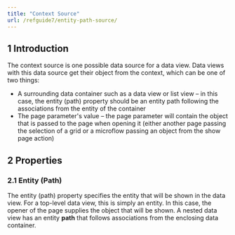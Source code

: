 ```yaml
---
title: "Context Source"
url: /refguide7/entity-path-source/
---
```


## 1 Introduction

The context source is one possible data source for a data view. Data views with this data source get their object from the context, which can be one of two things:

* A surrounding data container such as a data view or list view – in this case, the entity (path) property should be an entity path following the associations from the entity of the container
* The page parameter's value – the page parameter will contain the object that is passed to the page when opening it (either another page passing the selection of a grid or a microflow passing an object from the show page action)

## 2 Properties

### 2.1 Entity (Path)

The entity (path) property specifies the entity that will be shown in the data view. For a top-level data view, this is simply an entity. In this case, the opener of the page supplies the object that will be shown. A nested data view has an entity **path** that follows associations from the enclosing data container.

